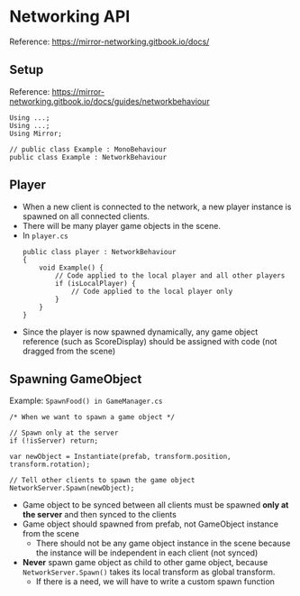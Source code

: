 # Networking API
Reference: https://mirror-networking.gitbook.io/docs/

## Setup
Reference: https://mirror-networking.gitbook.io/docs/guides/networkbehaviour
```CSharp
Using ...;
Using ...;
Using Mirror;

// public class Example : MonoBehaviour
public class Example : NetworkBehaviour
```
## Player
- When a new client is connected to the network, a new player instance is spawned on all connected clients.
- There will be many player game objects in the scene.
- In `player.cs`
    ```CSharp
    public class player : NetworkBehaviour
    {
        void Example() {
            // Code applied to the local player and all other players
            if (isLocalPlayer) {
                // Code applied to the local player only
            }
        }
    }
    ```
- Since the player is now spawned dynamically, any game object reference (such as ScoreDisplay) should be assigned with code (not dragged from the scene)

## Spawning GameObject
Example: `SpawnFood() in GameManager.cs`
```CSharp
/* When we want to spawn a game object */

// Spawn only at the server
if (!isServer) return;

var newObject = Instantiate(prefab, transform.position, transform.rotation);

// Tell other clients to spawn the game object
NetworkServer.Spawn(newObject);

```

- Game object to be synced between all clients must be spawned **only at the server** and then synced to the clients
- Game object should spawned from prefab, not GameObject instance from the scene
  - There should not be any game object instance in the scene because the instance will be independent in each client (not synced)
- **Never** spawn game object as child to other game object, because `NetworkServer.Spawn()` takes its local transform as global transform.
  - If there is a need, we will have to write a custom spawn function